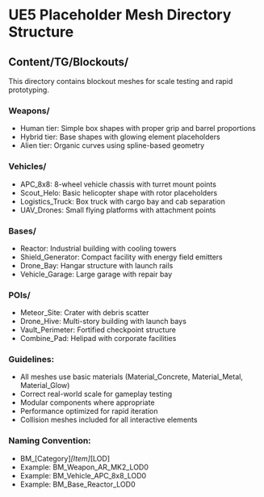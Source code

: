 # UE5 Placeholder Mesh Directory Structure

## Content/TG/Blockouts/

This directory contains blockout meshes for scale testing and rapid prototyping.

### Weapons/
- Human tier: Simple box shapes with proper grip and barrel proportions
- Hybrid tier: Base shapes with glowing element placeholders  
- Alien tier: Organic curves using spline-based geometry

### Vehicles/
- APC_8x8: 8-wheel vehicle chassis with turret mount points
- Scout_Helo: Basic helicopter shape with rotor placeholders
- Logistics_Truck: Box truck with cargo bay and cab separation
- UAV_Drones: Small flying platforms with attachment points

### Bases/
- Reactor: Industrial building with cooling towers
- Shield_Generator: Compact facility with energy field emitters
- Drone_Bay: Hangar structure with launch rails
- Vehicle_Garage: Large garage with repair bay

### POIs/
- Meteor_Site: Crater with debris scatter
- Drone_Hive: Multi-story building with launch bays
- Vault_Perimeter: Fortified checkpoint structure
- Combine_Pad: Helipad with corporate facilities

### Guidelines:
- All meshes use basic materials (Material_Concrete, Material_Metal, Material_Glow)
- Correct real-world scale for gameplay testing
- Modular components where appropriate
- Performance optimized for rapid iteration
- Collision meshes included for all interactive elements

### Naming Convention:
- BM_[Category]_[Item]_[LOD]
- Example: BM_Weapon_AR_MK2_LOD0
- Example: BM_Vehicle_APC_8x8_LOD0
- Example: BM_Base_Reactor_LOD0